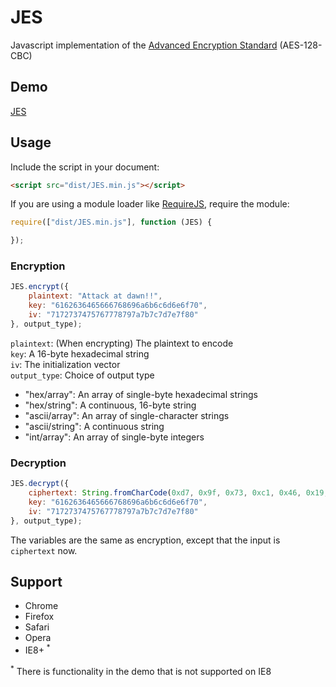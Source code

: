 # JES

Javascript implementation of the [Advanced Encryption Standard](http://en.wikipedia.org/wiki/Advanced_Encryption_Standard) (AES-128-CBC)

## Demo

[JES](http://kevinselwyn.com/JES/)

## Usage

Include the script in your document:

```html
<script src="dist/JES.min.js"></script>
```

If you are using a module loader like [RequireJS](http://requirejs.org/), require the module:

```js
require(["dist/JES.min.js"], function (JES) {

});
```

### Encryption

```js
JES.encrypt({
    plaintext: "Attack at dawn!!",
    key: "6162636465666768696a6b6c6d6e6f70",
    iv: "7172737475767778797a7b7c7d7e7f80"
}, output_type);
```

`plaintext`: (When encrypting) The plaintext to encode<br />
`key`: A 16-byte hexadecimal string<br />
`iv`: The initialization vector<br />
`output_type`: Choice of output type

* "hex/array": An array of single-byte hexadecimal strings
* "hex/string": A continuous, 16-byte string
* "ascii/array": An array of single-character strings
* "ascii/string": A continuous string
* "int/array": An array of single-byte integers

### Decryption

```js
JES.decrypt({
    ciphertext: String.fromCharCode(0xd7, 0x9f, 0x73, 0xc1, 0x46, 0x19, 0xe3, 0x78, 0xb0, 0x2a, 0xea, 0xe3, 0x5d, 0x8f, 0xf4, 0x3f, 0x5e, 0xae, 0x3d, 0x97, 0xf3, 0xe6, 0x38, 0x40, 0xed, 0x20, 0x69, 0xde, 0xad, 0xa0, 0xb2, 0x21),
    key: "6162636465666768696a6b6c6d6e6f70",
    iv: "7172737475767778797a7b7c7d7e7f80"
}, output_type);
```

The variables are the same as encryption, except that the input is `ciphertext` now.

## Support

* Chrome
* Firefox
* Safari
* Opera
* IE8+ <sup>*</sup>

<sup>*</sup> There is functionality in the demo that is not supported on IE8
